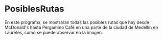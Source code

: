 # PosiblesRutas
En este programa, se mostraran todas las posibles rutas que hay desde McDonald's hasta Pergamino Café en una parte de la ciudad de Medellín en Laureles, como se puede observar en la imagen. 
